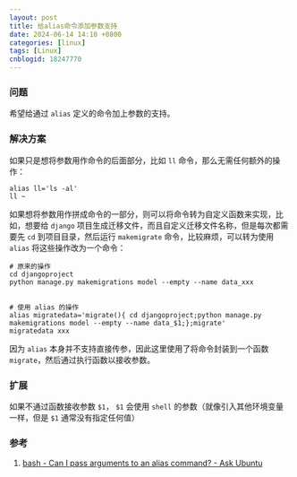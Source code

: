 ```yaml
---
layout: post
title: 给alias命令添加参数支持
date: 2024-06-14 14:10 +0800
categories: [linux]
tags: [Linux]
cnblogid: 18247770
---
```

### 问题
希望给通过 `alias` 定义的命令加上参数的支持。



### 解决方案
如果只是想将参数用作命令的后面部分，比如 `ll` 命令，那么无需任何额外的操作：
```shell
alias ll='ls -al'
ll ~
```
如果想将参数用作拼成命令的一部分，则可以将命令转为自定义函数来实现，比如，想要给 `django` 项目生成迁移文件，而且自定义迁移文件名称，但是每次都需要先 `cd` 到项目目录，然后运行 `makemigrate` 命令，比较麻烦，可以转为使用 `alias` 将这些操作改为一个命令：
```shell
# 原来的操作
cd djangoproject
python manage.py makemigrations model --empty --name data_xxx


# 使用 alias 的操作
alias migratedata='migrate(){ cd djangoproject;python manage.py makemigrations model --empty --name data_$1;};migrate'
migratedata xxx
```
因为 `alias` 本身并不支持直接传参，因此这里使用了将命令封装到一个函数 `migrate`，然后通过执行函数以接收参数。



### 扩展
如果不通过函数接收参数 `$1`， `$1` 会使用 `shell` 的参数（就像引入其他环境变量一样，但是 `$1` 通常没有指定任何值）



### 参考
1. [bash - Can I pass arguments to an alias command? - Ask Ubuntu](https://askubuntu.com/questions/626458/can-i-pass-arguments-to-an-alias-command)
